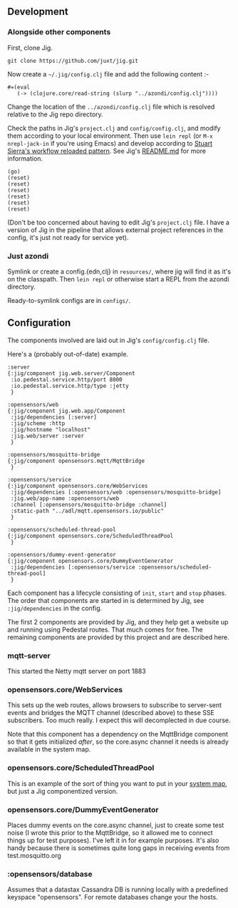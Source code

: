 ## Development

### Alongside other components

First, clone Jig.

    git clone https://github.com/juxt/jig.git

Now create a ```~/.jig/config.clj``` file and add the following content :-

    #=(eval
       (-> (clojure.core/read-string (slurp "../azondi/config.clj"))))

Change the location of the ```../azondi/config.clj``` file which is resolved relative to the Jig repo directory.

Check the paths in Jig's ```project.clj``` and ```config/config.clj```, and modify them according to your local environment. Then use ```lein repl``` (or ```M-x nrepl-jack-in``` if you're using Emacs) and develop according to [Stuart Sierra's workflow reloaded pattern](http://thinkrelevance.com/blog/2013/06/04/clojure-workflow-reloaded). See Jig's [README.md](https://github.com/juxt/jig) for more information.

    (go)
    (reset)
    (reset)
    (reset)
    (reset)
    (reset)
    (reset)

(Don't be too concerned about having to edit Jig's ```project.clj``` file. I have a version of Jig in the pipeline that allows external project references in the config, it's just not ready for service yet).

### Just azondi

Symlink or create a config.{edn,clj} in `resources/`, where jig will find it as it's on the classpath. Then `lein repl` or otherwise start a REPL from the azondi directory.

Ready-to-symlink configs are in `configs/`.

## Configuration

The components involved are laid out in Jig's ```config/config.clj``` file.

Here's a (probably out-of-date) example.

    :server
    {:jig/component jig.web.server/Component
     :io.pedestal.service.http/port 8000
     :io.pedestal.service.http/type :jetty
     }

    :opensensors/web
    {:jig/component jig.web.app/Component
     :jig/dependencies [:server]
     :jig/scheme :http
     :jig/hostname "localhost"
     :jig.web/server :server
     }

    :opensensors/mosquitto-bridge
    {:jig/component opensensors.mqtt/MqttBridge
     }

    :opensensors/service
    {:jig/component opensensors.core/WebServices
     :jig/dependencies [:opensensors/web :opensensors/mosquitto-bridge]
     :jig.web/app-name :opensensors/web
     :channel [:opensensors/mosquitto-bridge :channel]
     :static-path "../adl/mqtt.opensensors.io/public"
     }

    :opensensors/scheduled-thread-pool
    {:jig/component opensensors.core/ScheduledThreadPool
     }

    :opensensors/dummy-event-generator
    {:jig/component opensensors.core/DummyEventGenerator
     :jig/dependencies [:opensensors/service :opensensors/scheduled-thread-pool]
     }

Each component has a lifecycle consisting of ```init```, ```start``` and ```stop``` phases. The order that components are started in is determined by Jig, see ```:jig/dependencies``` in the config.

The first 2 components are provided by Jig, and they help get a website up and running using Pedestal routes. That much comes for free. The remaining components are provided by this project and are described here.

### mqtt-server

This started the Netty mqtt server on port 1883

### opensensors.core/WebServices

This sets up the web routes, allows browsers to subscribe to server-sent
events and bridges the MQTT channel (described above) to these SSE subscribers. Too much
really. I expect this will decomplected in due course.

Note that this component has a dependency on the MqttBridge component so
that it gets initialized *after*, so the core.async channel it needs is
already available in the system map.

### opensensors.core/ScheduledThreadPool

This is an example of the sort of thing you want to put in your
[system map](http://thinkrelevance.com/blog/2013/06/04/clojure-workflow-reloaded),
but just a Jig componentized version.

### opensensors.core/DummyEventGenerator

Places dummy events on the core.async channel, just to create some test noise (I wrote this prior to the MqttBridge, so it allowed me to connect things up for test purposes). I've left it in for example purposes. It's also handy because there is sometimes quite long gaps in receiving events from test.mosquitto.org

### :opensensors/database
Assumes that a datastax Cassandra DB is running locally with a
predefined keyspace "opensensors".  For remote databases change your
the hosts.
